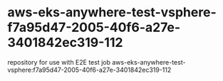 # aws-eks-anywhere-test-vsphere-f7a95d47-2005-40f6-a27e-3401842ec319-112
repository for use with E2E test job aws-eks-anywhere-test-vsphere:f7a95d47-2005-40f6-a27e-3401842ec319-112
